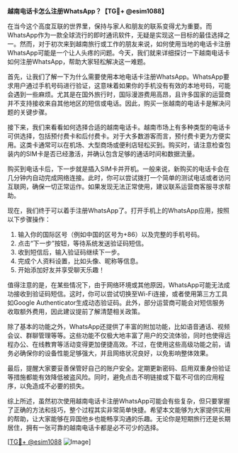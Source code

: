 **越南电话卡怎么注册WhatsApp？【TG💪+ @esim1088】**

在当今这个高度互联的世界里，保持与家人和朋友的联系变得尤为重要。而WhatsApp作为一款全球流行的即时通讯软件，无疑是实现这一目标的最佳选择之一。然而，对于初次来到越南旅行或工作的朋友来说，如何使用当地的电话卡注册WhatsApp可能是一个让人头疼的问题。今天，我们就来详细探讨一下越南电话卡如何注册WhatsApp，帮助大家轻松解决这一难题。

首先，让我们了解一下为什么需要使用本地电话卡注册WhatsApp。WhatsApp要求用户通过手机号码进行验证，这意味着如果你的手机没有有效的本地号码，可能会遇到一些麻烦。尤其是在国外旅行时，国际漫游费用高昂，且许多国家的运营商并不支持接收来自其他地区的短信或电话。因此，购买一张越南的电话卡是解决问题的关键步骤。

接下来，我们来看看如何选择合适的越南电话卡。越南市场上有多种类型的电话卡可供选择，包括预付费卡和后付费卡。对于大多数游客而言，预付费卡更为方便实用。这类卡通常可以在机场、大型商场或便利店轻松买到。购买时，请注意检查包装内的SIM卡是否已经激活，并确认包含足够的通话时间和数据流量。

购买到电话卡后，下一步就是插入SIM卡并开机。一般来说，新购买的电话卡会在几分钟内自动完成网络连接。此时，你可以尝试拨打一个简单的测试电话或者访问互联网，确保一切正常运作。如果发现无法正常使用，建议联系运营商客服寻求帮助。

现在，我们终于可以着手注册WhatsApp了。打开手机上的WhatsApp应用，按照以下步骤操作：

1. 输入你的国际区号（例如中国的区号为+86）以及完整的手机号码。
2. 点击“下一步”按钮，等待系统发送验证码短信。
3. 收到短信后，输入验证码继续下一步。
4. 完成个人资料设置，比如头像、昵称等信息。
5. 开始添加好友并享受聊天乐趣！

值得注意的是，在某些情况下，由于网络环境或其他原因，WhatsApp可能无法成功接收到验证码短信。这时，你可以尝试切换至Wi-Fi连接，或者使用第三方工具如Google Authenticator生成动态验证码。此外，部分运营商可能会对短信服务收取额外费用，因此建议提前了解清楚相关政策。

除了基本的功能之外，WhatsApp还提供了丰富的附加功能，比如语音通话、视频会议、群聊管理等等。这些功能不仅极大地丰富了用户的交流体验，同时也使得远程办公、在线教育等活动变得更加便捷高效。不过，在使用这些高级功能之前，请务必确保你的设备性能足够强大，并且网络状况良好，以免影响整体效果。

最后，提醒大家要妥善保管好自己的账户安全。定期更新密码、启用双重身份验证等措施都能有效降低被盗风险。同时，避免点击不明链接或下载不可信的应用程序，以免造成不必要的损失。

综上所述，虽然初次使用越南电话卡注册WhatsApp可能会有些复杂，但只要掌握了正确的方法和技巧，整个过程其实非常简单快捷。希望本文能够为大家提供实用的帮助，让大家能够在异国他乡也能畅享沟通的乐趣。无论你是短期旅行还是长期居住，拥有一张可靠的越南电话卡都是必不可少的选择。

[[TG💪+ @esim1088](https://t.me/s/esim1088) ![Image](https://i.postimg.cc/4NQfJmqS/Snipaste-2025-05-13-00-14-12.png)]